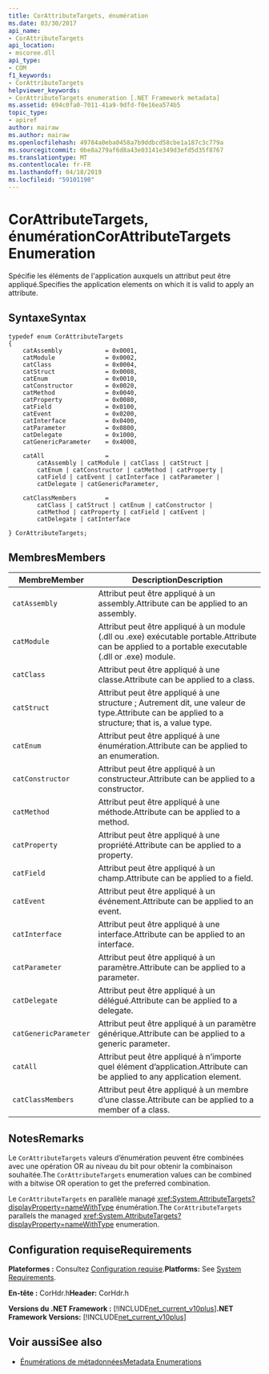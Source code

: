```yaml
---
title: CorAttributeTargets, énumération
ms.date: 03/30/2017
api_name:
- CorAttributeTargets
api_location:
- mscoree.dll
api_type:
- COM
f1_keywords:
- CorAttributeTargets
helpviewer_keywords:
- CorAttributeTargets enumeration [.NET Framework metadata]
ms.assetid: 694c0fa0-7011-41a9-9dfd-f0e16ea574b5
topic_type:
- apiref
author: mairaw
ms.author: mairaw
ms.openlocfilehash: 49784a0eba0458a7b9ddbcd58cbe1a187c3c779a
ms.sourcegitcommit: 0be8a279af6d8a43e03141e349d3efd5d35f8767
ms.translationtype: MT
ms.contentlocale: fr-FR
ms.lasthandoff: 04/18/2019
ms.locfileid: "59101190"
---
```

# <a name="corattributetargets-enumeration"></a><span data-ttu-id="9834a-102">CorAttributeTargets, énumération</span><span class="sxs-lookup"><span data-stu-id="9834a-102">CorAttributeTargets Enumeration</span></span>
<span data-ttu-id="9834a-103">Spécifie les éléments de l'application auxquels un attribut peut être appliqué.</span><span class="sxs-lookup"><span data-stu-id="9834a-103">Specifies the application elements on which it is valid to apply an attribute.</span></span>  
  
## <a name="syntax"></a><span data-ttu-id="9834a-104">Syntaxe</span><span class="sxs-lookup"><span data-stu-id="9834a-104">Syntax</span></span>  
  
```  
typedef enum CorAttributeTargets  
{  
    catAssembly            = 0x0001,  
    catModule              = 0x0002,  
    catClass               = 0x0004,  
    catStruct              = 0x0008,  
    catEnum                = 0x0010,  
    catConstructor         = 0x0020,  
    catMethod              = 0x0040,  
    catProperty            = 0x0080,  
    catField               = 0x0100,  
    catEvent               = 0x0200,  
    catInterface           = 0x0400,  
    catParameter           = 0x0800,  
    catDelegate            = 0x1000,  
    catGenericParameter    = 0x4000,  
  
    catAll                 =   
        catAssembly | catModule | catClass | catStruct |   
        catEnum | catConstructor | catMethod | catProperty |   
        catField | catEvent | catInterface | catParameter |   
        catDelegate | catGenericParameter,  
  
    catClassMembers        =   
        catClass | catStruct | catEnum | catConstructor |   
        catMethod | catProperty | catField | catEvent |   
        catDelegate | catInterface  
  
} CorAttributeTargets;  
```  
  
## <a name="members"></a><span data-ttu-id="9834a-105">Membres</span><span class="sxs-lookup"><span data-stu-id="9834a-105">Members</span></span>  
  
|<span data-ttu-id="9834a-106">Membre</span><span class="sxs-lookup"><span data-stu-id="9834a-106">Member</span></span>|<span data-ttu-id="9834a-107">Description</span><span class="sxs-lookup"><span data-stu-id="9834a-107">Description</span></span>|  
|------------|-----------------|  
|`catAssembly`|<span data-ttu-id="9834a-108">Attribut peut être appliqué à un assembly.</span><span class="sxs-lookup"><span data-stu-id="9834a-108">Attribute can be applied to an assembly.</span></span>|  
|`catModule`|<span data-ttu-id="9834a-109">Attribut peut être appliqué à un module (.dll ou .exe) exécutable portable.</span><span class="sxs-lookup"><span data-stu-id="9834a-109">Attribute can be applied to a portable executable (.dll or .exe) module.</span></span>|  
|`catClass`|<span data-ttu-id="9834a-110">Attribut peut être appliqué à une classe.</span><span class="sxs-lookup"><span data-stu-id="9834a-110">Attribute can be applied to a class.</span></span>|  
|`catStruct`|<span data-ttu-id="9834a-111">Attribut peut être appliqué à une structure ; Autrement dit, une valeur de type.</span><span class="sxs-lookup"><span data-stu-id="9834a-111">Attribute can be applied to a structure; that is, a value type.</span></span>|  
|`catEnum`|<span data-ttu-id="9834a-112">Attribut peut être appliqué à une énumération.</span><span class="sxs-lookup"><span data-stu-id="9834a-112">Attribute can be applied to an enumeration.</span></span>|  
|`catConstructor`|<span data-ttu-id="9834a-113">Attribut peut être appliqué à un constructeur.</span><span class="sxs-lookup"><span data-stu-id="9834a-113">Attribute can be applied to a constructor.</span></span>|  
|`catMethod`|<span data-ttu-id="9834a-114">Attribut peut être appliqué à une méthode.</span><span class="sxs-lookup"><span data-stu-id="9834a-114">Attribute can be applied to a method.</span></span>|  
|`catProperty`|<span data-ttu-id="9834a-115">Attribut peut être appliqué à une propriété.</span><span class="sxs-lookup"><span data-stu-id="9834a-115">Attribute can be applied to a property.</span></span>|  
|`catField`|<span data-ttu-id="9834a-116">Attribut peut être appliqué à un champ.</span><span class="sxs-lookup"><span data-stu-id="9834a-116">Attribute can be applied to a field.</span></span>|  
|`catEvent`|<span data-ttu-id="9834a-117">Attribut peut être appliqué à un événement.</span><span class="sxs-lookup"><span data-stu-id="9834a-117">Attribute can be applied to an event.</span></span>|  
|`catInterface`|<span data-ttu-id="9834a-118">Attribut peut être appliqué à une interface.</span><span class="sxs-lookup"><span data-stu-id="9834a-118">Attribute can be applied to an interface.</span></span>|  
|`catParameter`|<span data-ttu-id="9834a-119">Attribut peut être appliqué à un paramètre.</span><span class="sxs-lookup"><span data-stu-id="9834a-119">Attribute can be applied to a parameter.</span></span>|  
|`catDelegate`|<span data-ttu-id="9834a-120">Attribut peut être appliqué à un délégué.</span><span class="sxs-lookup"><span data-stu-id="9834a-120">Attribute can be applied to a delegate.</span></span>|  
|`catGenericParameter`|<span data-ttu-id="9834a-121">Attribut peut être appliqué à un paramètre générique.</span><span class="sxs-lookup"><span data-stu-id="9834a-121">Attribute can be applied to a generic parameter.</span></span>|  
|`catAll`|<span data-ttu-id="9834a-122">Attribut peut être appliqué à n’importe quel élément d’application.</span><span class="sxs-lookup"><span data-stu-id="9834a-122">Attribute can be applied to any application element.</span></span>|  
|`catClassMembers`|<span data-ttu-id="9834a-123">Attribut peut être appliqué à un membre d’une classe.</span><span class="sxs-lookup"><span data-stu-id="9834a-123">Attribute can be applied to a member of a class.</span></span>|  
  
## <a name="remarks"></a><span data-ttu-id="9834a-124">Notes</span><span class="sxs-lookup"><span data-stu-id="9834a-124">Remarks</span></span>  
 <span data-ttu-id="9834a-125">Le `CorAttributeTargets` valeurs d’énumération peuvent être combinées avec une opération OR au niveau du bit pour obtenir la combinaison souhaitée.</span><span class="sxs-lookup"><span data-stu-id="9834a-125">The `CorAttributeTargets` enumeration values can be combined with a bitwise OR operation to get the preferred combination.</span></span>  
  
 <span data-ttu-id="9834a-126">Le `CorAttributeTargets` en parallèle managé <xref:System.AttributeTargets?displayProperty=nameWithType> énumération.</span><span class="sxs-lookup"><span data-stu-id="9834a-126">The `CorAttributeTargets` parallels the managed <xref:System.AttributeTargets?displayProperty=nameWithType> enumeration.</span></span>  
  
## <a name="requirements"></a><span data-ttu-id="9834a-127">Configuration requise</span><span class="sxs-lookup"><span data-stu-id="9834a-127">Requirements</span></span>  
 <span data-ttu-id="9834a-128">**Plateformes :** Consultez [Configuration requise](../../../../docs/framework/get-started/system-requirements.md).</span><span class="sxs-lookup"><span data-stu-id="9834a-128">**Platforms:** See [System Requirements](../../../../docs/framework/get-started/system-requirements.md).</span></span>  
  
 <span data-ttu-id="9834a-129">**En-tête :** CorHdr.h</span><span class="sxs-lookup"><span data-stu-id="9834a-129">**Header:** CorHdr.h</span></span>  
  
 <span data-ttu-id="9834a-130">**Versions du .NET Framework :** [!INCLUDE[net_current_v10plus](../../../../includes/net-current-v10plus-md.md)]</span><span class="sxs-lookup"><span data-stu-id="9834a-130">**.NET Framework Versions:** [!INCLUDE[net_current_v10plus](../../../../includes/net-current-v10plus-md.md)]</span></span>  
  
## <a name="see-also"></a><span data-ttu-id="9834a-131">Voir aussi</span><span class="sxs-lookup"><span data-stu-id="9834a-131">See also</span></span>

- [<span data-ttu-id="9834a-132">Énumérations de métadonnées</span><span class="sxs-lookup"><span data-stu-id="9834a-132">Metadata Enumerations</span></span>](../../../../docs/framework/unmanaged-api/metadata/metadata-enumerations.md)
